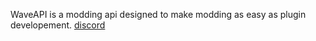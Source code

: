 WaveAPI is a modding api designed to make modding as easy as plugin developement. 
[discord](https://discord.gg/4Qb5PvEzec)
